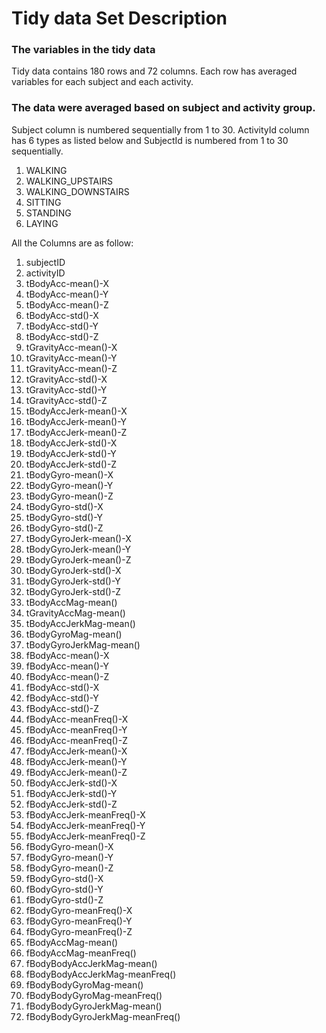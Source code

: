 # Tidy data Set Description

### The variables in the tidy data
Tidy data contains 180 rows and 72 columns. Each row has averaged variables for each subject and each activity.

### The data were averaged based on subject and activity group.
Subject column is numbered sequentially from 1 to 30. ActivityId column has 6 types as listed below and SubjectId is numbered from 1 to 30 sequentially.

1. WALKING
2. WALKING_UPSTAIRS
3. WALKING_DOWNSTAIRS
4. SITTING
5. STANDING
6. LAYING

All the Columns are as follow:
1.	subjectID
2.	activityID
3. 	tBodyAcc-mean()-X
4.	tBodyAcc-mean()-Y
5.	tBodyAcc-mean()-Z
6.	tBodyAcc-std()-X
7.	tBodyAcc-std()-Y
8.	tBodyAcc-std()-Z
9.	tGravityAcc-mean()-X
10.	tGravityAcc-mean()-Y
11.	tGravityAcc-mean()-Z
12.	tGravityAcc-std()-X
13.	tGravityAcc-std()-Y
14.	tGravityAcc-std()-Z
15.	tBodyAccJerk-mean()-X
16.	tBodyAccJerk-mean()-Y
17.	tBodyAccJerk-mean()-Z
18.	tBodyAccJerk-std()-X
19.	tBodyAccJerk-std()-Y
20.	tBodyAccJerk-std()-Z
21.	tBodyGyro-mean()-X
22.	tBodyGyro-mean()-Y
23.	tBodyGyro-mean()-Z
24.	tBodyGyro-std()-X
25.	tBodyGyro-std()-Y
26.	tBodyGyro-std()-Z
27.	tBodyGyroJerk-mean()-X
28.	tBodyGyroJerk-mean()-Y
29.	tBodyGyroJerk-mean()-Z
30.	tBodyGyroJerk-std()-X
31.	tBodyGyroJerk-std()-Y
32.	tBodyGyroJerk-std()-Z
33.	tBodyAccMag-mean()
34.	tGravityAccMag-mean()
35.	tBodyAccJerkMag-mean()
36.	tBodyGyroMag-mean()
37.	tBodyGyroJerkMag-mean()
38.	fBodyAcc-mean()-X
39.	fBodyAcc-mean()-Y
40.	fBodyAcc-mean()-Z
41.	fBodyAcc-std()-X
42.	fBodyAcc-std()-Y
43.	fBodyAcc-std()-Z
44.	fBodyAcc-meanFreq()-X
45.	fBodyAcc-meanFreq()-Y
46.	fBodyAcc-meanFreq()-Z
47.	fBodyAccJerk-mean()-X
48.	fBodyAccJerk-mean()-Y
49.	fBodyAccJerk-mean()-Z
50.	fBodyAccJerk-std()-X
51.	fBodyAccJerk-std()-Y
52.	fBodyAccJerk-std()-Z
53.	fBodyAccJerk-meanFreq()-X
54.	fBodyAccJerk-meanFreq()-Y
55.	fBodyAccJerk-meanFreq()-Z
56.	fBodyGyro-mean()-X
57.	fBodyGyro-mean()-Y
58.	fBodyGyro-mean()-Z
59.	fBodyGyro-std()-X
60.	fBodyGyro-std()-Y
61.	fBodyGyro-std()-Z
62.	fBodyGyro-meanFreq()-X
63.	fBodyGyro-meanFreq()-Y
64.	fBodyGyro-meanFreq()-Z
65.	fBodyAccMag-mean()
66.	fBodyAccMag-meanFreq()
67.	fBodyBodyAccJerkMag-mean()
68.	fBodyBodyAccJerkMag-meanFreq()
69.	fBodyBodyGyroMag-mean()
70.	fBodyBodyGyroMag-meanFreq()
71.	fBodyBodyGyroJerkMag-mean()
72.	fBodyBodyGyroJerkMag-meanFreq()
